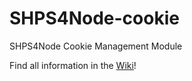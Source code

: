# SHPS4Node-cookie
SHPS4Node Cookie Management Module

Find all information in the [Wiki](https://github.com/Skellods-Network/SHPS4Node-cookie/wiki)!
